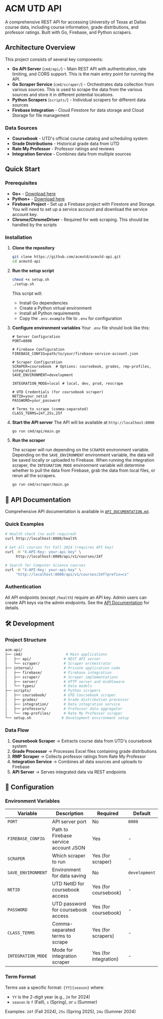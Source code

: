 # ACM UTD API

A comprehensive REST API for accessing University of Texas at Dallas course data, including course information, grade distributions, and professor ratings. Built with Go, Firebase, and Python scrapers.

## Architecture Overview

This project consists of several key components:

- **Go API Server** (`cmd/api/`) - Main REST API with authentication, rate limiting, and CORS support. This is the main entry point for running the API.
- **Go Scraper Service** (`cmd/scraper/`) - Orchestrates data collection from various sources. This is used to scrape the data from the various sources and store it in different potential locations.
- **Python Scrapers** (`scripts/`) - Individual scrapers for different data sources
- **Firebase Integration** - Cloud Firestore for data storage and Cloud Storage for file management

### Data Sources

- **Coursebook** - UTD's official course catalog and scheduling system
- **Grade Distributions** - Historical grade data from UTD
- **Rate My Professor** - Professor ratings and reviews
- **Integration Service** - Combines data from multiple sources

## Quick Start

### Prerequisites

- **Go+** - [Download here](https://golang.org/dl/)
- **Python+** - [Download here](https://www.python.org/downloads/)
- **Firebase Project** - Set up a Firebase project with Firestore and Storage. You will need to set up a service account and download the service account key.
- **Chrome/ChromeDriver** - Required for web scraping. This should be handled by the scripts

### Installation

1. **Clone the repository**

   ```bash
   git clone https://github.com/acmutd/acmutd-api.git
   cd acmutd-api
   ```

2. **Run the setup script**

   ```bash
   chmod +x setup.sh
   ./setup.sh
   ```

   This script will:
   - Install Go dependencies
   - Create a Python virtual environment
   - Install all Python requirements
   - Copy the `.env.example` file to `.env` for configuration

3. **Configure environment variables**
  Your `.env` file should look like this:

   ```env
   # Server Configuration
   PORT=8080

   # Firebase Configuration
   FIREBASE_CONFIG=path/to/your/firebase-service-account.json

   # Scraper Configuration
   SCRAPER=coursebook  # Options: coursebook, grades, rmp-profiles, integration
   SAVE_ENVIRONMENT=development

   INTEGRATION_MODE=local # local, dev, prod, rescrape

   # UTD Credentials (for coursebook scraper)
   NETID=your_netid
   PASSWORD=your_password

   # Terms to scrape (comma-separated)
   CLASS_TERMS=24f,25s,25f
   ```

4. **Start the API server**
The API will be available at `http://localhost:8080`

   ```bash
   go run cmd/api/main.go
   ```

5. **Run the scraper**

    The scraper will run depending on the `SCRAPER` environment variable.
    Depending on the `SAVE_ENVIRONMENT` environment variable, the data will be saved locally or uploaded to Firebase.
    When running the integration scraper, the `INTEGRATION_MODE` environment variable will determine whether to pull the data from Firebase, grab the data from local files, or rerun all the scrapers.

   ```bash
   go run cmd/scraper/main.go
   ```

## 📖 API Documentation

Comprehensive API documentation is available in [`API_DOCUMENTATION.md`](./API_DOCUMENTATION.md).

### Quick Examples

```bash
# Health check (no auth required)
curl http://localhost:8080/health

# Get all courses for Fall 2024 (requires API key)
curl -H "X-API-Key: your-api-key" \
     http://localhost:8080/api/v1/courses/24f

# Search for Computer Science courses
curl -H "X-API-Key: your-api-key" \
     "http://localhost:8080/api/v1/courses/24f?prefix=cs"
```

### Authentication

All API endpoints (except `/health`) require an API key. Admin users can create API keys via the admin endpoints. See the [API Documentation](./API_DOCUMENTATION.md) for details.

## 🛠️ Development

### Project Structure

```bash
acm-api/
├── cmd/                    # Main applications
│   ├── api/               # REST API server
│   └── scraper/           # Scraper orchestrator
├── internal/              # Private application code
│   ├── firebase/          # Firebase integration
│   ├── scraper/           # Scraper implementations
│   ├── server/            # HTTP server and middleware
│   └── types/             # Data models
├── scripts/               # Python scrapers
│   ├── coursebook/        # UTD Coursebook scraper
│   ├── grades/            # Grade distribution processor
│   ├── integration/       # Data integration service
│   ├── professors/        # Professor data aggregator
│   └── rmp-profiles/      # Rate My Professor scraper
└── setup.sh              # Development environment setup
```

### Data Flow

1. **Coursebook Scraper** → Extracts course data from UTD's coursebook system
2. **Grade Processor** → Processes Excel files containing grade distributions
3. **RMP Scraper** → Collects professor ratings from Rate My Professor
4. **Integration Service** → Combines all data sources and uploads to Firebase
5. **API Server** → Serves integrated data via REST endpoints

## 🔧 Configuration

### Environment Variables

| Variable | Description | Required | Default |
|----------|-------------|----------|---------|
| `PORT` | API server port | No | `8080` |
| `FIREBASE_CONFIG` | Path to Firebase service account JSON | Yes | - |
| `SCRAPER` | Which scraper to run | Yes (for scraper) | - |
| `SAVE_ENVIRONMENT` | Environment for data saving | No | `development` |
| `NETID` | UTD NetID for coursebook access | Yes (for coursebook) | - |
| `PASSWORD` | UTD password for coursebook access | Yes (for coursebook) | - |
| `CLASS_TERMS` | Comma-separated terms to scrape | Yes (for scrapers) | - |
| `INTEGRATION_MODE` | Mode for integration scraper | Yes (for integration) | - |

### Term Format

Terms use a specific format: `{YY}{season}` where:

- `YY` is the 2-digit year (e.g., `24` for 2024)
- `season` is `f` (Fall), `s` (Spring), or `u` (Summer)

Examples: `24f` (Fall 2024), `25s` (Spring 2025), `24u` (Summer 2024)
